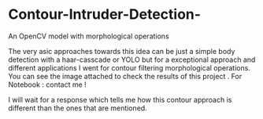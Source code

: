 # Contour-Intruder-Detection-
An OpenCV model with morphological operations

The very asic approaches towards this idea can be just a simple body detection with 
a haar-casscade or YOLO but for a exceptional approach and different applications I went for contour filtering 
morphological operations.
You can see the image attached to check the results of this project .
For Notebook : contact me !

I will wait for a response which tells me how this contour approach is different than the ones that are mentioned.
